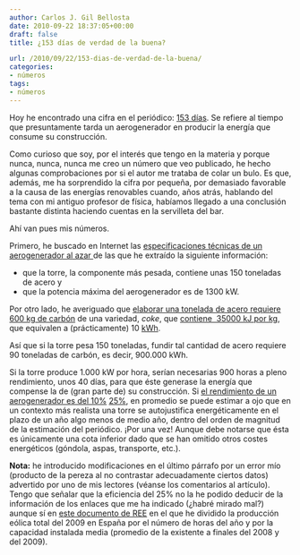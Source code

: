 ```yaml
---
author: Carlos J. Gil Bellosta
date: 2010-09-22 18:37:05+00:00
draft: false
title: ¿153 días de verdad de la buena?

url: /2010/09/22/153-dias-de-verdad-de-la-buena/
categories:
- números
tags:
- números
---
```


Hoy he encontrado una cifra en el periódico: [153 días](http://blogs.elpais.com/eco-lab/2010/09/lo-que-contamina-un-aerogenerador.html). Se refiere al tiempo que presuntamente tarda un aerogenerador en producir la energía que consume su construcción.

Como curioso que soy, por el interés que tengo en la materia y porque nunca, nunca, nunca me creo un número que veo publicado, he hecho algunas comprobaciones por si el autor me trataba de colar un bulo. Es que, además, me ha sorprendido la cifra por pequeña, por demasiado favorable a la causa de las energías renovables cuando, años atrás, hablando del tema con mi antiguo profesor de física, habíamos llegado a una conclusión bastante distinta haciendo cuentas en la servilleta del bar.

Ahí van pues mis números.

Primero, he buscado en Internet las [especificaciones técnicas de un aerogenerador al azar ](http://www.construnario.com/ebooks/9482/Aerogeneradores/Ecot%C3%A8cnia%2062/files/publication.pdf)de las que he extraído la siguiente información:


* que la torre, la componente más pesada, contiene unas 150 toneladas de acero y
* que la potencia máxima del aerogenerador es de 1300 kW.

Por otro lado, he averiguado que [elaborar una tonelada de acero requiere 600 kg de carbón](http://www.worldcoal.org/coal/uses-of-coal/coal-steel/) de una variedad, _coke_, que [contiene  35000 kJ por kg](http://en.wikipedia.org/wiki/Coal), que equivalen a (prácticamente) 10 [kWh](http://es.wikipedia.org/wiki/Kilovatio-hora).

Así que si la torre pesa 150 toneladas, fundir tal cantidad de acero requiere 90 toneladas de carbón, es decir, 900.000 kWh.

Si la torre produce 1.000 kW por hora, serían necesarias 900 horas a pleno rendimiento, unos 40 días, para que éste generase la energía que compense la de (gran parte de) su construcción. Si [el rendimiento de un aerogenerador es del 10%](https://demanda.ree.es/eolica.html) [25%](http://www.ree.es/sistema_electrico/pdf/infosis/Inf_Sis_Elec_REE_2009_SistemaPeninsular04.pdf), en promedio se puede estimar a ojo que en un contexto más realista una torre se autojustifica energéticamente en el plazo de un año algo menos de medio año, dentro del orden de magnitud de la estimación del periódico. ¡Por una vez! Aunque debe notarse que ésta es únicamente una cota inferior dado que se han omitido otros costes energéticos (góndola, aspas, transporte, etc.).

**Nota:** he introducido modificaciones en el último párrafo por un error mío (producto de la pereza al no contrastar adecuadamente ciertos datos) advertido por uno de mis lectores (véanse los comentarios al artículo). Tengo que señalar que la eficiencia del 25% no la he podido deducir de la información de los enlaces que me ha indicado (¿habré mirado mal?) aunque sí en [este documento de REE](http://www.ree.es/sistema_electrico/pdf/infosis/Inf_Sis_Elec_REE_2009_SistemaPeninsular04.pdf) en el que he dividido la producción eólica total del 2009 en España por el número de horas del año y por la capacidad instalada media (promedio de la existente a finales del 2008 y del 2009).
